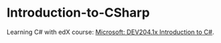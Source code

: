 # Introduction-to-CSharp

Learning C# with edX course:  [Microsoft: DEV204.1x Introduction to C#](https://courses.edx.org/courses/course-v1:Microsoft+DEV204.1x+1T2019/course/).
